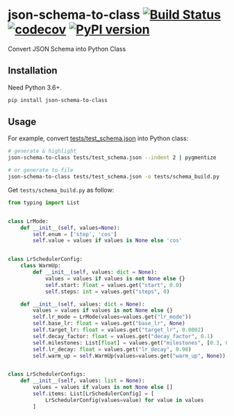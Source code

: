 # json-schema-to-class [![Build Status](https://travis-ci.com/FebruaryBreeze/json-schema-to-class.svg?branch=master)](https://travis-ci.com/FebruaryBreeze/json-schema-to-class) [![codecov](https://codecov.io/gh/FebruaryBreeze/json-schema-to-class/branch/master/graph/badge.svg)](https://codecov.io/gh/FebruaryBreeze/json-schema-to-class) [![PyPI version](https://badge.fury.io/py/json-schema-to-class.svg)](https://pypi.org/project/json-schema-to-class/)

Convert JSON Schema into Python Class

## Installation

Need Python 3.6+.

```bash
pip install json-schema-to-class
```

## Usage

For example, convert [tests/test_schema.json](tests/test_schema.json) into Python class:

```bash
# generate & highlight
json-schema-to-class tests/test_schema.json --indent 2 | pygmentize

# or generate to file
json-schema-to-class tests/test_schema.json -o tests/schema_build.py
```

Get `tests/schema_build.py` as follow:

```python
from typing import List


class LrMode:
    def __init__(self, values=None):
        self.enum = ['step', 'cos']
        self.value = values if values is None else 'cos'


class LrSchedulerConfig:
    class WarmUp:
        def __init__(self, values: dict = None):
            values = values if values is not None else {}
            self.start: float = values.get("start", 0.0)
            self.steps: int = values.get("steps", 0)

    def __init__(self, values: dict = None):
        values = values if values is not None else {}
        self.lr_mode = LrMode(values=values.get("lr_mode"))
        self.base_lr: float = values.get("base_lr", None)
        self.target_lr: float = values.get("target_lr", 0.0002)
        self.decay_factor: float = values.get("decay_factor", 0.1)
        self.milestones: List[float] = values.get("milestones", [0.3, 0.6, 0.9])
        self.lr_decay: float = values.get("lr_decay", 0.98)
        self.warm_up = self.WarmUp(values=values.get("warm_up", None))


class LrSchedulerConfigs:
    def __init__(self, values: list = None):
        values = values if values is not None else []
        self.items: List[LrSchedulerConfig] = [
            LrSchedulerConfig(values=value) for value in values
        ]
```
